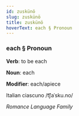 ```yaml
---
id: zuskünö
slug: zuskünö
title: zuskünö
hoverText: each § Pronoun
---
```


### each § Pronoun

**Verb**: to be each

**Noun**: each

**Modifier**: each/apiece

Italian ciascuno /t͡ʃaˈsku.no/

*Romance Language Family*